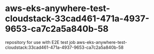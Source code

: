 # aws-eks-anywhere-test-cloudstack-33cad461-471a-4937-9653-ca7c2a5a840b-58
repository for use with E2E test job aws-eks-anywhere-test-cloudstack:33cad461-471a-4937-9653-ca7c2a5a840b-58
